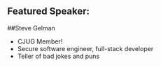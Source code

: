 ## Featured Speaker: 


##Steve Gelman
 * CJUG Member!
 * Secure software engineer, full-stack developer
 * Teller of bad jokes and puns